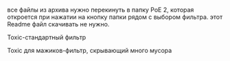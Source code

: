 все файлы из архива нужно перекинуть в папку PoE 2, которая откроется  при нажатии на кнопку папки рядом с выбором фильтра.
этот Readme файл скачивать не нужно.

Toxic-стандартный фильтр

Toxic для мажиков-фильтр, скрывающий много мусора
